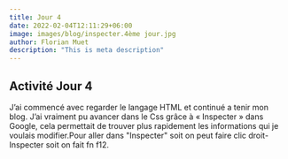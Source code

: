 ```yaml
---
title: Jour 4
date: 2022-02-04T12:11:29+06:00
image: images/blog/inspecter.4ème jour.jpg
author: Florian Muet
description: "This is meta description"
---
```


## Activité Jour 4

J’ai commencé avec regarder le langage HTML et continué a tenir mon blog. J’ai vraiment pu avancer dans le Css grâce à « Inspecter » dans Google, cela permettait de trouver plus rapidement les informations qui je voulais modifier.Pour aller dans "Inspecter" soit on peut faire clic droit-Inspecter soit on fait fn f12.